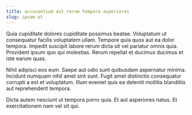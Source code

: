 ```yaml
---
title: accusantium aut rerum tempora asperiores
slug: ipsam ut
---
```


Quia cupiditate dolores cupiditate possimus beatae. Voluptatum ut consequatur facilis voluptatem ullam. Tempore quia quos aut ea dolor tempora. Impedit suscipit labore rerum dicta sit vel pariatur omnis quia. Provident ipsum quo qui molestias. Rerum repellat et ducimus ducimus et iste earum quas.

Nihil adipisci eos eum. Saepe aut odio sunt quibusdam aspernatur minima. Incidunt numquam nihil amet sint sunt. Fugit amet distinctio consequatur corrupti a est et voluptatum. Illum eveniet quis ea deleniti mollitia blanditiis aut reprehenderit tempora.

Dicta autem nesciunt ut tempora porro quia. Et aut asperiores natus. Et exercitationem nam vel sit qui.
